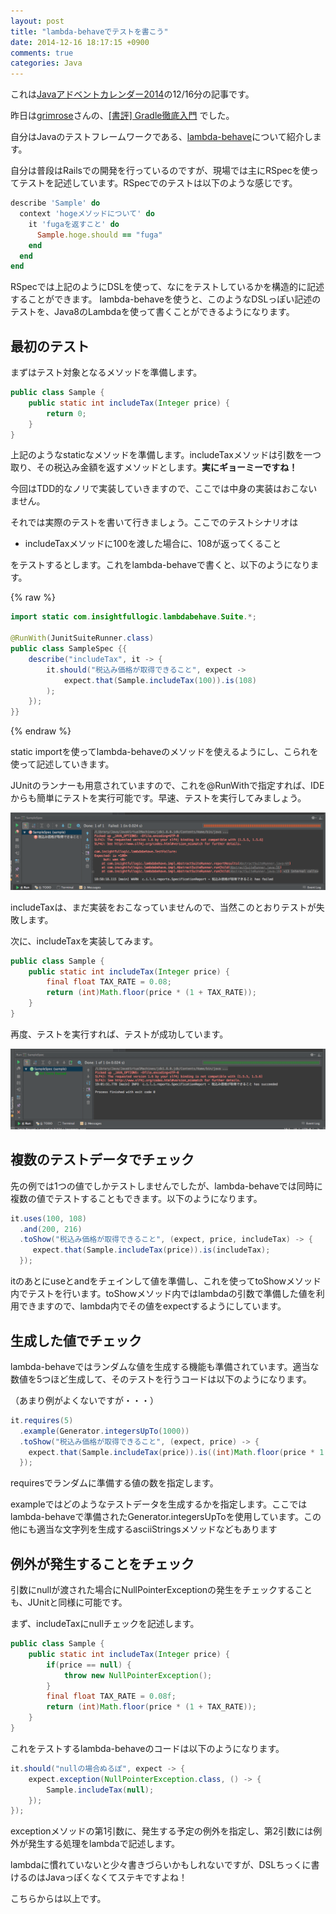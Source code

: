 ```yaml
---
layout: post
title: "lambda-behaveでテストを書こう"
date: 2014-12-16 18:17:15 +0900
comments: true
categories: Java
---
```


これは[Javaアドベントカレンダー2014](http://qiita.com/advent-calendar/2014/java)の12/16分の記事です。

昨日は[grimrose](https://github.com/grimrose)さんの、[[書評] Gradle徹底入門](http://grimrose.blogspot.jp/2014/12/gradle.html) でした。

自分はJavaのテストフレームワークである、[lambda-behave](https://github.com/RichardWarburton/lambda-behave)について紹介します。

自分は普段はRailsでの開発を行っているのですが、現場では主にRSpecを使ってテストを記述しています。RSpecでのテストは以下のような感じです。

``` ruby
describe 'Sample' do
  context 'hogeメソッドについて' do
    it 'fugaを返すこと' do
      Sample.hoge.should == "fuga"
    end
  end
end
```

RSpecでは上記のようにDSLを使って、なにをテストしているかを構造的に記述することができます。
lambda-behaveを使うと、このようなDSLっぽい記述のテストを、Java8のLambdaを使って書くことができるようになります。

## 最初のテスト

まずはテスト対象となるメソッドを準備します。

``` java
public class Sample {
    public static int includeTax(Integer price) {
        return 0;
    }
}
```

上記のようなstaticなメソッドを準備します。includeTaxメソッドは引数を一つ取り、その税込み金額を返すメソッドとします。**実にギョーミーですね！**

今回はTDD的なノリで実装していきますので、ここでは中身の実装はおこないません。


それでは実際のテストを書いて行きましょう。ここでのテストシナリオは

- includeTaxメソッドに100を渡した場合に、108が返ってくること

をテストするとします。これをlambda-behaveで書くと、以下のようになります。

{% raw %}
``` java
import static com.insightfullogic.lambdabehave.Suite.*;

@RunWith(JunitSuiteRunner.class)
public class SampleSpec {{ 
    describe("includeTax", it -> {
        it.should("税込み価格が取得できること", expect ->
            expect.that(Sample.includeTax(100)).is(108)
        );
    });
}}
```
{% endraw %}

static importを使ってlambda-behaveのメソッドを使えるようにし、こられを使って記述していきます。

JUnitのランナーも用意されていますので、これを@RunWithで指定すれば、IDEからも簡単にテストを実行可能です。早速、テストを実行してみましょう。

![screen1](/images/20141216/screen1.png)

includeTaxは、まだ実装をおこなっていませんので、当然このとおりテストが失敗します。

次に、includeTaxを実装してみます。

``` java
public class Sample {
    public static int includeTax(Integer price) {
        final float TAX_RATE = 0.08;
        return (int)Math.floor(price * (1 + TAX_RATE));
    }
}
```

再度、テストを実行すれば、テストが成功しています。

![screen2](/images/20141216/screen2.png)

## 複数のテストデータでチェック

先の例では1つの値でしかテストしませんでしたが、lambda-behaveでは同時に複数の値でテストすることもできます。以下のようになります。

``` java
it.uses(100, 108)
  .and(200, 216)
  .toShow("税込み価格が取得できること", (expect, price, includeTax) -> {
     expect.that(Sample.includeTax(price)).is(includeTax);
  });
```

itのあとにuseとandをチェインして値を準備し、これを使ってtoShowメソッド内でテストを行います。toShowメソッド内ではlambdaの引数で準備した値を利用できますので、lambda内でその値をexpectするようにしています。

## 生成した値でチェック

lambda-behaveではランダムな値を生成する機能も準備されています。適当な数値を5つほど生成して、そのテストを行うコードは以下のようになります。

（あまり例がよくないですが・・・）

``` java
it.requires(5)
  .example(Generator.integersUpTo(1000))
  .toShow("税込み価格が取得できること", (expect, price) -> {
    expect.that(Sample.includeTax(price)).is((int)Math.floor(price * 1.08));
  });
```
requiresでランダムに準備する値の数を指定します。

exampleではどのようなテストデータを生成するかを指定します。ここではlambda-behaveで準備されたGenerator.integersUpToを使用しています。この他にも適当な文字列を生成するasciiStringsメソッドなどもあります

## 例外が発生することをチェック

引数にnullが渡された場合にNullPointerExceptionの発生をチェックすることも、JUnitと同様に可能です。

まず、includeTaxにnullチェックを記述します。

``` java
public class Sample {
    public static int includeTax(Integer price) {
        if(price == null) {
            throw new NullPointerException();
        }
        final float TAX_RATE = 0.08f;
        return (int)Math.floor(price * (1 + TAX_RATE));
    }
}
```

これをテストするlambda-behaveのコードは以下のようになります。

``` java
it.should("nullの場合ぬるぽ", expect -> {
    expect.exception(NullPointerException.class, () -> {
        Sample.includeTax(null);
    });
});
```

exceptionメソッドの第1引数に、発生する予定の例外を指定し、第2引数には例外が発生する処理をlambdaで記述します。

lambdaに慣れていないと少々書きづらいかもしれないですが、DSLちっくに書けるのはJavaっぽくなくてステキですよね！

こちらからは以上です。